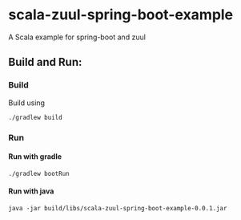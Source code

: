 scala-zuul-spring-boot-example
====================
A Scala example for spring-boot and zuul

## Build and Run:

### Build

Build using 
```
./gradlew build
```

### Run

#### Run with gradle 
 
```
./gradlew bootRun
```

#### Run with java 
 
```
java -jar build/libs/scala-zuul-spring-boot-example-0.0.1.jar
```




